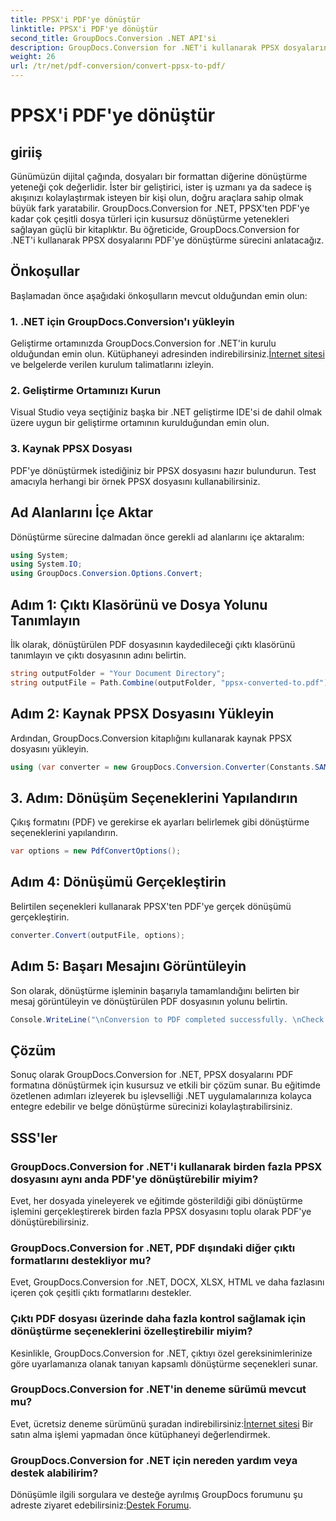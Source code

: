 ```yaml
---
title: PPSX'i PDF'ye dönüştür
linktitle: PPSX'i PDF'ye dönüştür
second_title: GroupDocs.Conversion .NET API'si
description: GroupDocs.Conversion for .NET'i kullanarak PPSX dosyalarını zahmetsizce PDF formatına dönüştürün. Bu güçlü .NET kitaplığıyla belge iş akışınızı kolaylaştırın.
weight: 26
url: /tr/net/pdf-conversion/convert-ppsx-to-pdf/
---
```


# PPSX'i PDF'ye dönüştür

## giriiş
Günümüzün dijital çağında, dosyaları bir formattan diğerine dönüştürme yeteneği çok değerlidir. İster bir geliştirici, ister iş uzmanı ya da sadece iş akışınızı kolaylaştırmak isteyen bir kişi olun, doğru araçlara sahip olmak büyük fark yaratabilir. GroupDocs.Conversion for .NET, PPSX'ten PDF'ye kadar çok çeşitli dosya türleri için kusursuz dönüştürme yetenekleri sağlayan güçlü bir kitaplıktır. Bu öğreticide, GroupDocs.Conversion for .NET'i kullanarak PPSX dosyalarını PDF'ye dönüştürme sürecini anlatacağız.
## Önkoşullar
Başlamadan önce aşağıdaki önkoşulların mevcut olduğundan emin olun:
### 1. .NET için GroupDocs.Conversion'ı yükleyin
 Geliştirme ortamınızda GroupDocs.Conversion for .NET'in kurulu olduğundan emin olun. Kütüphaneyi adresinden indirebilirsiniz.[İnternet sitesi](https://releases.groupdocs.com/conversion/net/) ve belgelerde verilen kurulum talimatlarını izleyin.
### 2. Geliştirme Ortamınızı Kurun
Visual Studio veya seçtiğiniz başka bir .NET geliştirme IDE'si de dahil olmak üzere uygun bir geliştirme ortamının kurulduğundan emin olun.
### 3. Kaynak PPSX Dosyası
PDF'ye dönüştürmek istediğiniz bir PPSX dosyasını hazır bulundurun. Test amacıyla herhangi bir örnek PPSX dosyasını kullanabilirsiniz.

## Ad Alanlarını İçe Aktar
Dönüştürme sürecine dalmadan önce gerekli ad alanlarını içe aktaralım:

```csharp
using System;
using System.IO;
using GroupDocs.Conversion.Options.Convert;
```

## Adım 1: Çıktı Klasörünü ve Dosya Yolunu Tanımlayın
İlk olarak, dönüştürülen PDF dosyasının kaydedileceği çıktı klasörünü tanımlayın ve çıktı dosyasının adını belirtin.
```csharp
string outputFolder = "Your Document Directory";
string outputFile = Path.Combine(outputFolder, "ppsx-converted-to.pdf");
```
## Adım 2: Kaynak PPSX Dosyasını Yükleyin
Ardından, GroupDocs.Conversion kitaplığını kullanarak kaynak PPSX dosyasını yükleyin.
```csharp
using (var converter = new GroupDocs.Conversion.Converter(Constants.SAMPLE_PPSX))
```
## 3. Adım: Dönüşüm Seçeneklerini Yapılandırın
Çıkış formatını (PDF) ve gerekirse ek ayarları belirlemek gibi dönüştürme seçeneklerini yapılandırın.
```csharp
var options = new PdfConvertOptions();
```
## Adım 4: Dönüşümü Gerçekleştirin
Belirtilen seçenekleri kullanarak PPSX'ten PDF'ye gerçek dönüşümü gerçekleştirin.
```csharp
converter.Convert(outputFile, options);
```
## Adım 5: Başarı Mesajını Görüntüleyin
Son olarak, dönüştürme işleminin başarıyla tamamlandığını belirten bir mesaj görüntüleyin ve dönüştürülen PDF dosyasının yolunu belirtin.
```csharp
Console.WriteLine("\nConversion to PDF completed successfully. \nCheck output in {0}", outputFolder);
```

## Çözüm
Sonuç olarak GroupDocs.Conversion for .NET, PPSX dosyalarını PDF formatına dönüştürmek için kusursuz ve etkili bir çözüm sunar. Bu eğitimde özetlenen adımları izleyerek bu işlevselliği .NET uygulamalarınıza kolayca entegre edebilir ve belge dönüştürme sürecinizi kolaylaştırabilirsiniz.
## SSS'ler
### GroupDocs.Conversion for .NET'i kullanarak birden fazla PPSX dosyasını aynı anda PDF'ye dönüştürebilir miyim?
Evet, her dosyada yineleyerek ve eğitimde gösterildiği gibi dönüştürme işlemini gerçekleştirerek birden fazla PPSX dosyasını toplu olarak PDF'ye dönüştürebilirsiniz.
### GroupDocs.Conversion for .NET, PDF dışındaki diğer çıktı formatlarını destekliyor mu?
Evet, GroupDocs.Conversion for .NET, DOCX, XLSX, HTML ve daha fazlasını içeren çok çeşitli çıktı formatlarını destekler.
### Çıktı PDF dosyası üzerinde daha fazla kontrol sağlamak için dönüştürme seçeneklerini özelleştirebilir miyim?
Kesinlikle, GroupDocs.Conversion for .NET, çıktıyı özel gereksinimlerinize göre uyarlamanıza olanak tanıyan kapsamlı dönüştürme seçenekleri sunar.
### GroupDocs.Conversion for .NET'in deneme sürümü mevcut mu?
 Evet, ücretsiz deneme sürümünü şuradan indirebilirsiniz:[İnternet sitesi](https://releases.groupdocs.com/) Bir satın alma işlemi yapmadan önce kütüphaneyi değerlendirmek.
### GroupDocs.Conversion for .NET için nereden yardım veya destek alabilirim?
 Dönüşümle ilgili sorgulara ve desteğe ayrılmış GroupDocs forumunu şu adreste ziyaret edebilirsiniz:[Destek Forumu](https://forum.groupdocs.com/c/conversion/11).